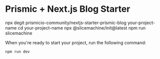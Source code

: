 # Prismic + Next.js Blog Starter

npx degit prismicio-community/nextjs-starter-prismic-blog your-project-name
cd your-project-name
npx @slicemachine/init@latest
npm run slicemachine

When you're ready to start your project, run the following command:

```sh
npm run dev
```


